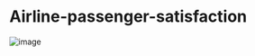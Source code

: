 # Airline-passenger-satisfaction
![image](https://user-images.githubusercontent.com/49580063/135077940-79382909-47a7-4607-8c12-41c424ad170b.png)
